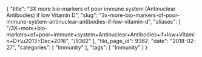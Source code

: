 {
    "title": "3X more bio-markers of poor immune system (Antinuclear Antibodies) if low Vitamin D",
    "slug": "3x-more-bio-markers-of-poor-immune-system-antinuclear-antibodies-if-low-vitamin-d",
    "aliases": [
        "/3X+more+bio-markers+of+poor+immune+system+Antinuclear+Antibodies+if+low+Vitamin+D+\u2013+Dec+2016",
        "/9362"
    ],
    "tiki_page_id": 9362,
    "date": "2018-02-27",
    "categories": [
        "Immunity"
    ],
    "tags": [
        "Immunity"
    ]
}